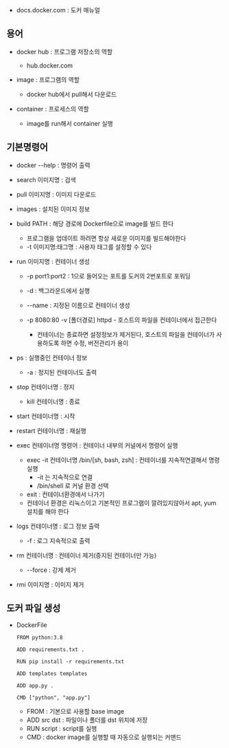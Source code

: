 - docs.docker.com : 도커 매뉴얼

## 용어
- docker hub : 프로그램 저장소의 역할
	- hub.docker.com

- image : 프로그램의 역할
	- docker hub에서 pull해서 다운로드

- container : 프로세스의 역할
	- image를 run해서 container 실행

## 기본명령어
- docker --help : 명령어 출력
- search 이미지명 : 검색
- pull 이미지명 : 이미지 다운로드
- images : 설치된 이미지 정보

- build PATH : 해당 경로에 Dockerfile으로 image를 빌드 한다
	- 프로그램을 업데이트 하려면 항상 새로운 이미지를 빌드해야한다
	- -t 이미지명:태그명 : 사용자 태그를 설정할 수 있다

- run 이미지명 : 컨테이너 생성
	- -p port1:port2 : 1으로 들어오는 포트를 도커의 2번포트로 포워딩
	- -d : 백그라운드에서 실행
	- --name : 지정된 이름으로 컨테이너 생성

	- -p 8080:80 -v [폴더경로] httpd - 호스트의 파일을 컨테이너에서 접근한다 
		- 컨테이너는 종료하면 설정정보가 제거된다, 호스트의 파일을 컨테이너가 사용하도록 하면 수정, 버전관리가 용이


- ps : 실행중인 컨테이너 정보
	- -a : 정지된 컨테이너도 출력

- stop 컨테이너명 : 정지
	- kill 컨테이너명 : 종료
- start 컨테이너명 : 시작 
- restart 컨테이너명 : 재실행

- exec 컨테이너명 명령어 : 컨테이너 내부의 커널에서 명령어 실행
	- exec -it 컨테이너명 /bin/[sh, bash, zsh] : 컨테이너를 지속적연결해서 명령실행
		- -it 는 지속적으로 연결
		- /bin/shell 로 커널 환경 선택
	- exit : 컨테이너환경에서 나가기
	- 컨테이너 환경은 리눅스이고 기본적인 프로그램이 깔려있지않아서 apt, yum 설치를 해야 한다

- logs 컨테이너명 : 로그 정보 출력
	- -f : 로그 지속적으로 출력

- rm 컨테이너명 : 컨테이너 제거(중지된 컨테이너만 가능)
	- --force : 강제 제거
- rmi 이미지명 : 이미지 제거


## 도커 파일 생성
- DockerFile
	```docker
	FROM python:3.8

	ADD requirements.txt .

	RUN pip install -r requirements.txt

	ADD templates templates

	ADD app.py .

	CMD ["python", "app.py"]
	```
	- FROM : 기본으로 사용할 base image
	- ADD src dst : 파일이나 폴더를 dst 위치에 저장
	- RUN script : script를 실행
	- CMD : docker image를 실행할 때 자동으로 실행되는 커맨드

